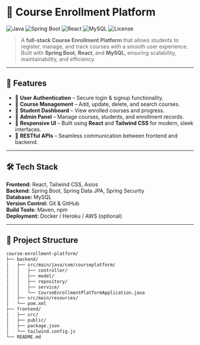 # 🚀 Course Enrollment Platform

![Java](https://img.shields.io/badge/Java-23.0.1-orange?style=for-the-badge&logo=java)
![Spring Boot](https://img.shields.io/badge/Spring%20Boot-3.3.0-brightgreen?style=for-the-badge&logo=springboot)
![React](https://img.shields.io/badge/React-18-blue?style=for-the-badge&logo=react)
![MySQL](https://img.shields.io/badge/MySQL-8.0-blue?style=for-the-badge&logo=mysql)
![License](https://img.shields.io/badge/License-MIT-green?style=for-the-badge)

> A **full-stack Course Enrollment Platform** that allows students to register, manage, and track courses with a smooth user experience.  
> Built with **Spring Boot**, **React**, and **MySQL**, ensuring scalability, maintainability, and efficiency.

---

## 📌 Features

- 🔹 **User Authentication** – Secure login & signup functionality.
- 🔹 **Course Management** – Add, update, delete, and search courses.
- 🔹 **Student Dashboard** – View enrolled courses and progress.
- 🔹 **Admin Panel** – Manage courses, students, and enrollment records.
- 🔹 **Responsive UI** – Built using **React** and **Tailwind CSS** for modern, sleek interfaces.
- 🔹 **RESTful APIs** – Seamless communication between frontend and backend.

---

## 🛠 Tech Stack

**Frontend:** React, Tailwind CSS, Axios  
**Backend:** Spring Boot, Spring Data JPA, Spring Security  
**Database:** MySQL  
**Version Control:** Git & GitHub  
**Build Tools:** Maven, npm  
**Deployment:** Docker / Heroku / AWS (optional)

---

## 📂 Project Structure

```bash
course-enrollment-platform/
├── backend/
│   ├── src/main/java/com/courseplatform/
│   │   ├── controller/
│   │   ├── model/
│   │   ├── repository/
│   │   ├── service/
│   │   └── CourseEnrollmentPlatformApplication.java
│   ├── src/main/resources/
│   └── pom.xml
├── frontend/
│   ├── src/
│   ├── public/
│   ├── package.json
│   └── tailwind.config.js
└── README.md
